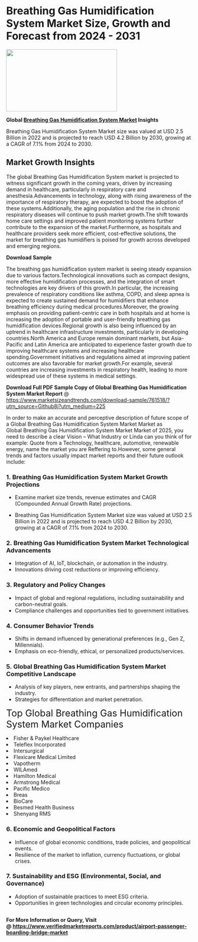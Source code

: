 <H1>Breathing Gas Humidification System Market Size, Growth and Forecast from 2024 - 2031</H1><img class="aligncenter size-medium wp-image-584254" src="https://thirdeyenews.in/wp-content/uploads/2024/09/Global-Market-Research-300x168.jpeg" alt="" width="300" height="168" /><p><strong>Global&nbsp;<a href="https://www.marketsizeandtrends.com/download-sample/761518/?utm_source=Github8j?utm_medium=225">Breathing Gas Humidification System Market</a> Insights</strong></p><p>Breathing Gas Humidification System Market size was valued at USD 2.5 Billion in 2022 and is projected to reach USD 4.2 Billion by 2030, growing at a CAGR of 7.1% from 2024 to 2030.</p><p><h2>Market Growth Insights</h2> <p>The global Breathing Gas Humidification System market is projected to witness significant growth in the coming years, driven by increasing demand in healthcare, particularly in respiratory care and anesthesia.Advancements in technology, along with rising awareness of the importance of respiratory therapy, are expected to boost the adoption of these systems.Additionally, the aging population and the rise in chronic respiratory diseases will continue to push market growth.The shift towards home care settings and improved patient monitoring systems further contribute to the expansion of the market.Furthermore, as hospitals and healthcare providers seek more efficient, cost-effective solutions, the market for breathing gas humidifiers is poised for growth across developed and emerging regions.</p> <p><strong>Download Sample</strong></p> <p>The breathing gas humidification system market is seeing steady expansion due to various factors.Technological innovations such as compact designs, more effective humidification processes, and the integration of smart technologies are key drivers of this growth.In particular, the increasing prevalence of respiratory conditions like asthma, COPD, and sleep apnea is expected to create sustained demand for humidifiers that enhance breathing efficiency during medical procedures.Moreover, the growing emphasis on providing patient-centric care in both hospitals and at home is increasing the adoption of portable and user-friendly breathing gas humidification devices.Regional growth is also being influenced by an uptrend in healthcare infrastructure investments, particularly in developing countries.North America and Europe remain dominant markets, but Asia-Pacific and Latin America are anticipated to experience faster growth due to improving healthcare systems and increasing healthcare spending.Government initiatives and regulations aimed at improving patient outcomes are also favorable for market growth.For example, several countries are increasing investments in respiratory health, leading to more widespread use of these systems in medical settings.</p> <p><span class=""><strong>Download Full PDF Sample Copy of Global Breathing Gas Humidification System Market Report</strong> @ <a href="https://www.marketsizeandtrends.com/download-sample/761518/?utm_source=Github8j?utm_medium=225" target="_blank">https://www.marketsizeandtrends.com/download-sample/761518/?utm_source=Github8j?utm_medium=225</a></span></p><p>In order to make an accurate and perceptive description of future scope of a Global&nbsp;Breathing Gas Humidification System Market Market as Global&nbsp;Breathing Gas Humidification System Market Market of 2025, you need to describe a clear Vision &ndash; What Industry or Linda can you think of for example: Quote from a Technology, healthcare, automotive, renewable energy, name the market you are Reffering to.However, some general trends and factors usually impact market reports and their future outlook include:</p><h3>1.&nbsp;<strong>Breathing Gas Humidification System Market Growth Projections</strong></h3><ul><li>Examine market size trends, revenue estimates and CAGR (Compounded Annual Growth Rate) projections.</li><li><p>Breathing Gas Humidification System Market size was valued at USD 2.5 Billion in 2022 and is projected to reach USD 4.2 Billion by 2030, growing at a CAGR of 7.1% from 2024 to 2030.</p></li></ul><h3>2.&nbsp;<strong>Breathing Gas Humidification System Market Technological Advancements</strong></h3><ul><li>Integration of AI, IoT, blockchain, or automation in the industry.</li><li>Innovations driving cost reductions or improving efficiency.</li></ul><h3>3.&nbsp;<strong>Regulatory and Policy Changes</strong></h3><ul><li>Impact of global and regional regulations, including sustainability and carbon-neutral goals.</li><li>Compliance challenges and opportunities tied to government initiatives.</li></ul><h3>4.&nbsp;<strong>Consumer Behavior Trends</strong></h3><ul><li>Shifts in demand influenced by generational preferences (e.g., Gen Z, Millennials).</li><li>Emphasis on eco-friendly, ethical, or personalized products/services.</li></ul><h3>5.&nbsp;<strong>Global Breathing Gas Humidification System Market Competitive Landscape</strong></h3><ul><li>Analysis of key players, new entrants, and partnerships shaping the industry.</li><li>Strategies for differentiation and market penetration.</li></ul><p data-pm-slice="1 1 []"><span style="color: inherit; font-family: inherit; font-size: 25px;">Top Global Breathing Gas Humidification System Market Companies</span></p><div class="" data-test-id=""><p><li>Fisher & Paykel Healthcare</li><li> Teleflex Incorporated</li><li> Intersurgical</li><li> Flexicare Medical Limited</li><li> Vapotherm</li><li> WILAmed</li><li> Hamilton Medical</li><li> Armstrong Medical</li><li> Pacific Medico</li><li> Breas</li><li> BioCare</li><li> Besmed Health Business</li><li> Shenyang RMS</li></p></div><h3>6.&nbsp;<strong>Economic and Geopolitical Factors</strong></h3><ul><li>Influence of global economic conditions, trade policies, and geopolitical events.</li><li>Resilience of the market to inflation, currency fluctuations, or global crises.</li></ul><h3>7.&nbsp;<strong>Sustainability and ESG (Environmental, Social, and Governance)</strong></h3><ul><li>Adoption of sustainable practices to meet ESG criteria.</li><li>Opportunities in green technologies and circular economy principles.</li></ul><h2><strong style="font-size: 14px;">For More Information or Query, Visit @&nbsp;</strong><a style="background-color: #ffffff; font-size: 14px;" href="https://www.marketsizeandtrends.com/report/breathing-gas-humidification-system-market/" target="_blank">https://www.verifiedmarketreports.com/product/airport-passenger-boarding-bridge-market</a></h2>